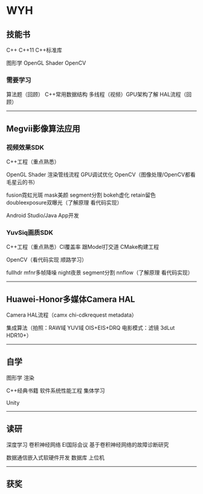 # WYH

## 技能书

C++ C++11 C++标准库

图形学 OpenGL Shader OpenCV

### 需要学习

算法题（回顾） C++常用数据结构 多线程（视频）GPU架构了解 HAL流程（回顾）

------

## Megvii影像算法应用

### 视频效果SDK

C++工程（重点熟悉）

OpenGL Shader 渲染管线流程 GPU调试优化 OpenCV（图像处理/OpenCV都看毛星云的书）

fusion霓虹光斑 mask美颜 segment分割 bokeh虚化 retain留色 doubleexposure双曝光（了解原理 看代码实现）

Android Studio/Java App开发

### YuvSiq画质SDK

C++工程（重点熟悉）CI覆盖率 跟Model打交道 CMake构建工程

OpenCV（看代码实现 顺路学习）

fullhdr mfnr多帧降噪 night夜景 segment分割 nnflow（了解原理 看代码实现）

------

## Huawei-Honor多媒体Camera HAL

Camera HAL流程（camx chi-cdkrequest metadata）

集成算法（拍照：RAW域 YUV域 OIS+EIS+DRQ 电影模式：滤镜 3dLut HDR10+）

------

## 自学

图形学 渲染

C++经典书籍 软件系统性能工程 集体学习

Unity

------

## 读研

深度学习 卷积神经网络 EI国际会议 基于卷积神经网络的故障诊断研究

数据通信嵌入式软硬件开发 数据库 上位机

------

## 获奖